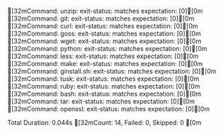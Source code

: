 [32mCommand: unzip: exit-status: matches expectation: [0][0m
[32mCommand: git: exit-status: matches expectation: [0][0m
[32mCommand: curl: exit-status: matches expectation: [0][0m
[32mCommand: goss: exit-status: matches expectation: [0][0m
[32mCommand: wget: exit-status: matches expectation: [0][0m
[32mCommand: python: exit-status: matches expectation: [0][0m
[32mCommand: less: exit-status: matches expectation: [0][0m
[32mCommand: make: exit-status: matches expectation: [0][0m
[32mCommand: ginstall.sh: exit-status: matches expectation: [0][0m
[32mCommand: tusk: exit-status: matches expectation: [0][0m
[32mCommand: ruby: exit-status: matches expectation: [0][0m
[32mCommand: bash: exit-status: matches expectation: [0][0m
[32mCommand: tar: exit-status: matches expectation: [0][0m
[32mCommand: openssl: exit-status: matches expectation: [0][0m

Total Duration: 0.044s
[32mCount: 14, Failed: 0, Skipped: 0
[0m
